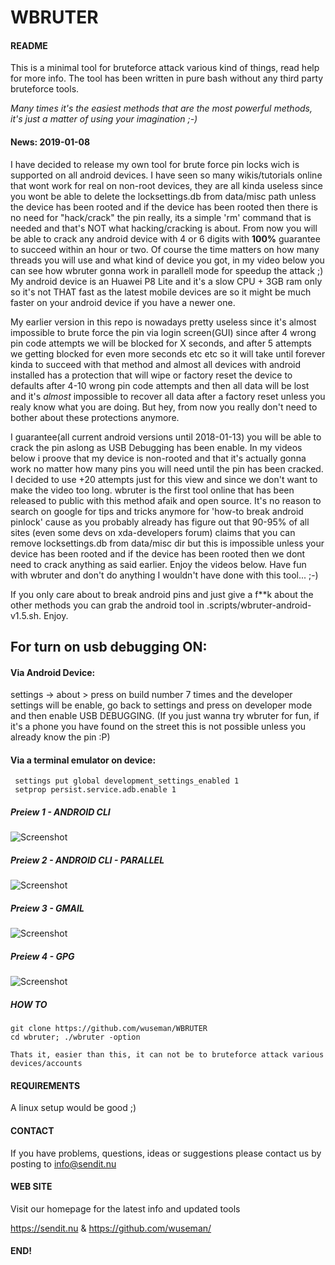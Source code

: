 # WBRUTER


#### README

This is a minimal tool for bruteforce attack various kind of things, read help for more info. The tool has been written in pure bash without any third party bruteforce tools.

_Many times it's the easiest methods that are the most powerful methods, it's just a matter of using your imagination ;-)_

#### News: 2019-01-08

I have decided to release my own tool for brute force pin locks wich is supported on all android devices. I have seen so many wikis/tutorials online that wont work for real on non-root devices, they are all kinda 
useless since you wont be able to delete the locksettings.db from data/misc path unless the device has been rooted and if the device has been rooted then there is no need for "hack/crack" the pin really, its a simple 'rm' 
command that is needed and that's NOT what  hacking/cracking is about. From now you will be able to crack any android device with 4 or 6 digits with **100%** guarantee to succeed within an hour or two. Of course the time
matters on how many threads you will use and what kind of device you got, in my video below you can see how wbruter gonna work in parallell mode for speedup the attack ;) My android device is an Huawei P8 Lite and it's 
a slow CPU + 3GB ram only so it's not THAT fast as the latest mobile devices are so it might be much faster on your android device if you have a newer one.

My earlier version in this repo is nowadays pretty useless since it's almost impossible to brute force the pin via login screen(GUI) since after 4 wrong pin code attempts we will be blocked for X seconds, and after 5 
attempts we getting blocked for even more seconds etc etc so it will take until forever kinda to succeed with that method and almost all devices with android installed has a protection that will wipe or factory reset the device 
to defaults after 4-10 wrong pin code attempts and then all data will be lost and it's _almost_ impossible to recover all data after a factory reset unless you realy know what you are doing. But hey, from now you really don't 
need to bother about these protections anymore.

I guarantee(all current android versions until 2018-01-13) you will be able to crack the pin aslong as USB Debugging has been enable. 
In my videos below i proove that my device is non-rooted and that it's actually gonna work no matter how many pins you will need until the pin has been cracked. I decided to  use +20 attempts just for this view and since we 
don't want to make the video too long. wbruter is the first tool online that has been released to public with this method afaik and open source. It's no reason to search on google for tips and tricks anymore for 'how-to break 
android pinlock' cause as you probably already has figure out that 90-95% of all sites (even some devs on xda-developers forum) claims that you can remove locksettings.db from data/misc dir but this is impossible unless your 
device has been rooted and if the device has been rooted then we dont need to crack anything as said earlier. Enjoy the videos below. Have fun with wbruter and don't do anything I wouldn't have done with this tool... ;-)

If you only care about to break android pins and just give a f**k about the other methods you can grab the android tool in .scripts/wbruter-android-v1.5.sh. Enjoy.

## For turn on usb debugging ON:

#### Via Android Device: 
settings -> about > press on build number 7 times and the developer settings will be enable, go back to settings and press on developer mode and then enable USB DEBUGGING. (If you just wanna try wbruter for fun, if it's a phone 
you have found on the street this is not possible unless you already know the pin :P)

#### Via a terminal emulator on device: 

     settings put global development_settings_enabled 1
     setprop persist.service.adb.enable 1

##### Preiew 1 - ANDROID CLI
![Screenshot](files/wbruter-cli.gif)

##### Preiew 2 - ANDROID CLI - PARALLEL
![Screenshot](files/wbruter-android-parallell.gif)

##### Preiew 3 - GMAIL
![Screenshot](files/wbruter-gmail.gif)

##### Preiew 4 - GPG
![Screenshot](files/wbruter--gpg.gif)

##### HOW TO

    git clone https://github.com/wuseman/WBRUTER
    cd wbruter; ./wbruter -option

    Thats it, easier than this, it can not be to bruteforce attack various devices/accounts

#### REQUIREMENTS

A linux setup would be good ;)

#### CONTACT 

If you have problems, questions, ideas or suggestions please contact
us by posting to info@sendit.nu

#### WEB SITE

Visit our homepage for the latest info and updated tools

https://sendit.nu & https://github.com/wuseman/

#### END!

